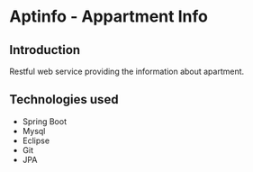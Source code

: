 # Aptinfo  - Appartment Info

## Introduction
Restful web service providing the information about apartment.

## Technologies used

- Spring Boot 
- Mysql
- Eclipse
- Git
- JPA